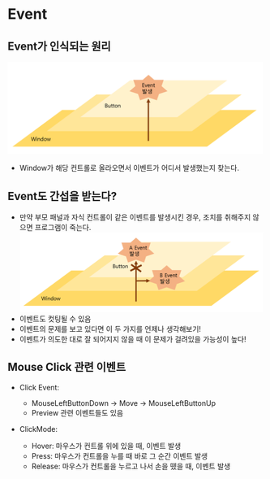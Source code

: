 # Event
## Event가 인식되는 원리
![](img/event.PNG)
- Window가 해당 컨트롤로 올라오면서 이벤트가 어디서 발생했는지 찾는다.

## Event도 간섭을 받는다?
- 만약 부모 패널과 자식 컨트롤이 같은 이벤트를 발생시킨 경우, 조치를 취해주지 않으면 프로그램이 죽는다.
![](img/event2.PNG)
- 이벤트도 컷팅될 수 있음
- 이벤트의 문제를 보고 있다면 이 두 가지를 언제나 생각해보기!
- 이벤트가 의도한 대로 잘 되어지지 않을 때 이 문제가 걸려있을 가능성이 높다!

## Mouse Click 관련 이벤트
- Click Event:
    - MouseLeftButtonDown -> Move -> MouseLeftButtonUp
    - Preview 관련 이벤트들도 있음

- ClickMode:
    - Hover: 마우스가 컨트롤 위에 있을 때, 이벤트 발생
    - Press: 마우스가 컨트롤을 누를 때 바로 그 순간 이벤트 발생
    - Release: 마우스가 컨트롤을 누르고 나서 손을 뗐을 때, 이벤트 발생
